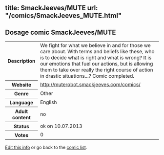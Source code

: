title: SmackJeeves/MUTE
url: "/comics/SmackJeeves_MUTE.html"
---
Dosage comic SmackJeeves/MUTE
-----------------------------------------

<p id="msg"></p>
<script type="text/javascript">
if (window.location.search === '?edit_info_mail=sent_ok') {
  var elem = document.getElementById("msg");
  elem.innerHTML = 'Edited information sucessfully sent for review, which is usually done daily. Thanks!';
  elem.className = 'ok';
}
</script>
<table class="comicinfo">
<tr>
<th>Description</th><td>We fight for what we believe in and for those we care about. With terms and beliefs like these, who is to decide what is right and what is wrong? It is our emotions that fuel our actions, but is allowing them to take over really the right course of action in drastic situations...? Comic completed.</td>
</tr>
<tr>
<th>Website</th><td><a href="http://muterobot.smackjeeves.com/comics/">http://muterobot.smackjeeves.com/comics/</a></td>
</tr>
<tr>
<th>Genre</th><td>Other</td>
</tr>
<tr>
<th>Language</th><td>English</td>
</tr>
<tr>
<th>Adult content</th><td>no</td>
</tr>
<tr>
<th>Status</th><td>ok on 10.07.2013</td>
</tr>
<tr>
<th>Votes</th><td>0</td>
</tr>
</table>

[Edit this info](SmackJeeves_MUTE_edit.html) or go back to the [comic list](../comic-index.html).
